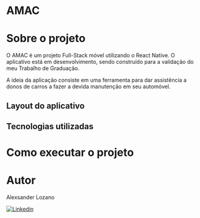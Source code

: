 # AMAC

# Sobre o projeto

O AMAC é um projeto Full-Stack móvel utilizando o React Native. O aplicativo está em desenvolvimento, sendo construído para a validação do meu Trabalho de Graduação.

A ideia da aplicação consiste em uma ferramenta para dar assistência a donos de carros a fazer a devida manutenção em seu automóvel.

## Layout do aplicativo


## Tecnologias utilizadas


# Como executar o projeto


# Autor

Alexsander Lozano  

[![Linkedin](https://img.shields.io/badge/LinkedIn-0077B5?style=for-the-badge&logo=linkedin&logoColor=white)](https://www.linkedin.com/in/alexsander-lozano-673088266/)